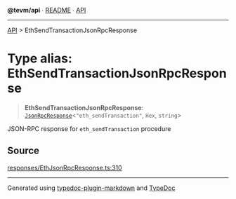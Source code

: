 **@tevm/api** ∙ [README](../README.md) ∙ [API](../API.md)

***

[API](../API.md) > EthSendTransactionJsonRpcResponse

# Type alias: EthSendTransactionJsonRpcResponse

> **EthSendTransactionJsonRpcResponse**: [`JsonRpcResponse`](JsonRpcResponse.md)\<`"eth_sendTransaction"`, `Hex`, `string`\>

JSON-RPC response for `eth_sendTransaction` procedure

## Source

[responses/EthJsonRpcResponse.ts:310](https://github.com/evmts/tevm-monorepo/blob/main/vm/api/src/responses/EthJsonRpcResponse.ts#L310)

***
Generated using [typedoc-plugin-markdown](https://www.npmjs.com/package/typedoc-plugin-markdown) and [TypeDoc](https://typedoc.org/)
